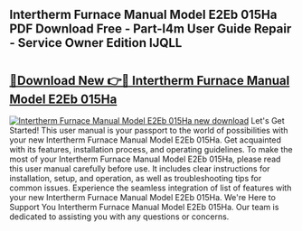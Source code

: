 ## Intertherm Furnace Manual Model E2Eb 015Ha PDF Download Free - Part-l4m User Guide Repair - Service Owner Edition lJQLL

# <h2><a href="http://bc4782.oget.top/?id=Intertherm+Furnace+Manual+Model+E2Eb+015Ha">🔗Download New 👉🔴 Intertherm Furnace Manual Model E2Eb 015Ha</a></h2>

[![Intertherm Furnace Manual Model E2Eb 015Ha new download](https://i.imgur.com/5g1atiW.png)](http://bc4782.oget.top/?id=Intertherm+Furnace+Manual+Model+E2Eb+015Ha)
Let's Get Started! This user manual is your passport to the world of possibilities with your new Intertherm Furnace Manual Model E2Eb 015Ha. Get acquainted with its features, installation process, and operating guidelines. To make the most of your Intertherm Furnace Manual Model E2Eb 015Ha, please read this user manual carefully before use. It includes clear instructions for installation, setup, and operation, as well as troubleshooting tips for common issues. Experience the seamless integration of list of features with your new Intertherm Furnace Manual Model E2Eb 015Ha. We're Here to Support You Intertherm Furnace Manual Model E2Eb 015Ha. Our team is dedicated to assisting you with any questions or concerns.
